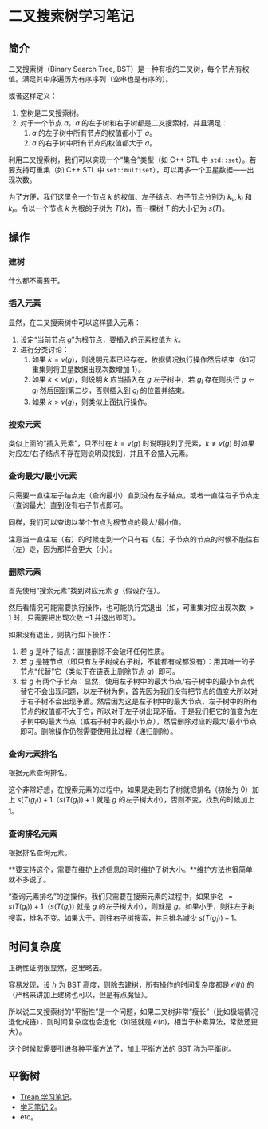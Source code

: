 # 二叉搜索树学习笔记

## 简介

二叉搜索树（Binary Search Tree, BST）是一种有根的二叉树，每个节点有权值。满足其中序遍历为有序序列（空串也是有序的）。

或者这样定义：

1. 空树是二叉搜索树。
2. 对于一个节点 $a$，$a$ 的左子树和右子树都是二叉搜索树，并且满足：
   1. $a$ 的左子树中所有节点的权值都小于 $a$。
   2. $a$ 的右子树中所有节点的权值都大于 $a$。

利用二叉搜索树，我们可以实现一个“集合”类型（如 C++ STL 中 `std::set`）。若要支持可重集（如 C++ STL 中 `set::multiset`），可以再多一个卫星数据——出现次数。

为了方便，我们这里令一个节点 $k$ 的权值、左子结点、右子节点分别为 $k_v,k_l$ 和 $k_r$。令以一个节点 $k$ 为根的子树为 $T(k)$，而一棵树 $T$ 的大小记为 $s(T)$。

## 操作

### 建树

什么都不需要干。

### 插入元素

显然，在二叉搜索树中可以这样插入元素：

1. 设定“当前节点 $g$”为根节点，要插入的元素权值为 $k$。
2. 进行分类讨论：
   1. 如果 $k=v(g)$，则说明元素已经存在，依据情况执行操作然后结束（如可重集则将卫星数据出现次数增加 $1$）。
   2. 如果 $k<v(g)$，则说明 $k$ 应当插入在 $g$ 左子树中，若 $g_l$ 存在则执行 $g \gets g_l$ 然后回到第二步，否则插入到 $g_l$ 的位置并结束。
   3. 如果 $k>v(g)$，则类似上面执行操作。

### 搜索元素

类似上面的“插入元素”，只不过在 $k=v(g)$ 时说明找到了元素，$k\neq v(g)$ 时如果对应左/右子结点不存在则说明没找到，并且不会插入元素。

### 查询最大/最小元素

只需要一直往左子结点走（查询最小）直到没有左子结点，或者一直往右子节点走（查询最大）直到没有右子节点即可。

同样，我们可以查询以某个节点为根节点的最大/最小值。

注意当一直往左（右）的时候走到一个只有右（左）子节点的节点的时候不能往右（左）走，因为那样会更大（小）。

### 删除元素

首先使用“搜索元素”找到对应元素 $g$（假设存在）。

然后看情况可能需要执行操作，也可能执行完退出（如，可重集对应出现次数 $>1$ 时，只需要把出现次数 $-1$ 并退出即可）。

如果没有退出，则执行如下操作：

1. 若 $g$ 是叶子结点：直接删除不会破坏任何性质。
2. 若 $g$ 是链节点（即只有左子树或右子树，不能都有或都没有）：用其唯一的子节点“代替”它（类似于在链表上删除节点 $g$）即可。
3. 若 $g$ 有两个子节点：显然，使用左子树中的最大节点/右子树中的最小节点代替它不会出现问题，以左子树为例，首先因为我们没有把节点的值变大所以对于右子树不会出现矛盾。然后因为这是左子树中的最大节点，左子树中的所有节点的权值都不大于它，所以对于左子树出现矛盾。于是我们把它的值变为左子树中的最大节点（或右子树中的最小节点），然后删除对应的最大/最小节点即可。删除操作仍然需要使用此过程（递归删除）。

### 查询元素排名

根据元素查询排名。

这个非常好想，在搜索元素的过程中，如果是走到右子树就把排名（初始为 $0$）加上 $s(T(g_l))+1$（$s(T(g_l))+1$ 就是 $g$ 的左子树大小），否则不变，找到的时候加上 $1$。

### 查询排名元素

根据排名查询元素。

**要支持这个，需要在维护上述信息的同时维护子树大小。**维护方法也很简单就不多说了。

“查询元素排名”的逆操作。我们只需要在搜索元素的过程中，如果排名 $=s(T(g_l))+1$（$s(T(g_l))$ 就是 $g$ 的左子树大小），则就是 $g$。如果小于，则往左子树搜索，排名不变。如果大于，则往右子树搜索，并且排名减少 $s(T(g_l))+1$。

## 时间复杂度

正确性证明很显然，这里略去。

容易发现，设 $h$ 为 BST 高度，则除去建树，所有操作的时间复杂度都是 $\mathcal O(h)$ 的（严格来讲加上建树也可以，但是有点魔怔）。

所以说二叉搜索树的“平衡性”是一个问题，如果二叉树非常“瘦长”（比如极端情况退化成链），则时间复杂度也会退化（如链就是 $\mathcal O(n)$，相当于朴素算法，常数还更大）。

这个时候就需要引进各种平衡方法了，加上平衡方法的 BST 称为平衡树。

## 平衡树

- [Treap 学习笔记](待补)。
- [学习笔记 2](待补)。
- etc。
